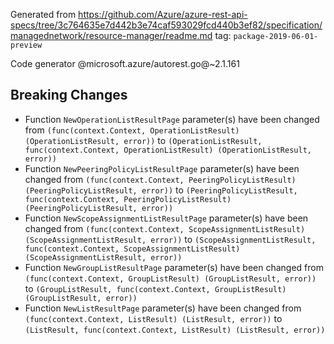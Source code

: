Generated from https://github.com/Azure/azure-rest-api-specs/tree/3c764635e7d442b3e74caf593029fcd440b3ef82/specification/managednetwork/resource-manager/readme.md tag: `package-2019-06-01-preview`

Code generator @microsoft.azure/autorest.go@~2.1.161

## Breaking Changes

- Function `NewOperationListResultPage` parameter(s) have been changed from `(func(context.Context, OperationListResult) (OperationListResult, error))` to `(OperationListResult, func(context.Context, OperationListResult) (OperationListResult, error))`
- Function `NewPeeringPolicyListResultPage` parameter(s) have been changed from `(func(context.Context, PeeringPolicyListResult) (PeeringPolicyListResult, error))` to `(PeeringPolicyListResult, func(context.Context, PeeringPolicyListResult) (PeeringPolicyListResult, error))`
- Function `NewScopeAssignmentListResultPage` parameter(s) have been changed from `(func(context.Context, ScopeAssignmentListResult) (ScopeAssignmentListResult, error))` to `(ScopeAssignmentListResult, func(context.Context, ScopeAssignmentListResult) (ScopeAssignmentListResult, error))`
- Function `NewGroupListResultPage` parameter(s) have been changed from `(func(context.Context, GroupListResult) (GroupListResult, error))` to `(GroupListResult, func(context.Context, GroupListResult) (GroupListResult, error))`
- Function `NewListResultPage` parameter(s) have been changed from `(func(context.Context, ListResult) (ListResult, error))` to `(ListResult, func(context.Context, ListResult) (ListResult, error))`

